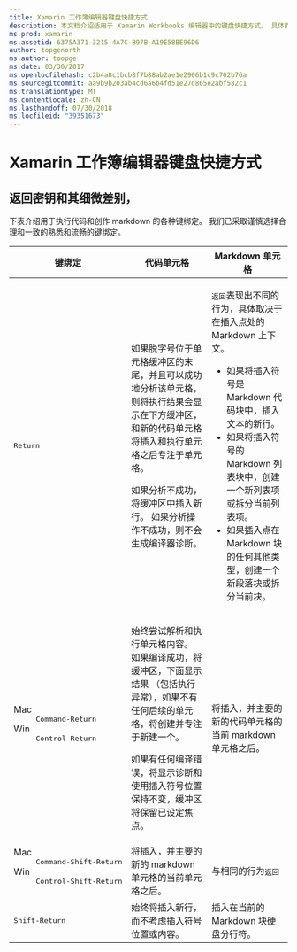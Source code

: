 ```yaml
---
title: Xamarin 工作簿编辑器键盘快捷方式
description: 本文档介绍适用于 Xamarin Workbooks 编辑器中的键盘快捷方式。 具体而言，它会返回密钥可用的各种方式查看。
ms.prod: xamarin
ms.assetid: 6375A371-3215-4A7C-B97B-A19E58BE96D6
author: topgenorth
ms.author: toopge
ms.date: 03/30/2017
ms.openlocfilehash: c2b4a8c1bcb8f7b88ab2ae1e2906b1c9c702b76a
ms.sourcegitcommit: aa9b9b203ab4cd6a6b4fd51e27d865e2abf582c1
ms.translationtype: MT
ms.contentlocale: zh-CN
ms.lasthandoff: 07/30/2018
ms.locfileid: "39351673"
---
```

# <a name="xamarin-workbooks-editor-keyboard-shortcuts"></a>Xamarin 工作簿编辑器键盘快捷方式

## <a name="the-return-key-and-its-nuances"></a>返回密钥和其细微差别，

下表介绍用于执行代码和创作 markdown 的各种键绑定。 我们已采取谨慎选择合理和一致的熟悉和流畅的键绑定。

|键绑定|代码单元格|Markdown 单元格|
|--- |--- |--- |
|<kbd>Return</kbd>|<p>如果脱字号位于单元格缓冲区的末尾，并且可以成功地分析该单元格，则将执行结果会显示在下方缓冲区，和新的代码单元格将插入和执行单元格之后专注于单元格。</p><p>如果分析不成功，将缓冲区中插入新行。 如果分析操作不成功，则不会生成编译器诊断。</p>|<p><kbd>返回</kbd>表现出不同的行为，具体取决于在插入点处的 Markdown 上下文。</p><ul><li>如果将插入符号是 Markdown 代码块中，插入文本的新行。</li><li>如果将插入符号的 Markdown 列表块中，创建一个新列表项或拆分当前列表项。</li><li>如果插入点在 Markdown 块的任何其他类型，创建一个新段落块或拆分当前块。</li></ul>|
|<dl><dt>Mac</dt><dd><kbd>Command‑Return</kbd></dd><dt>Win</dt><dd><kbd>Control‑Return</kbd></dd></dl>|<p>始终尝试解析和执行单元格内容。 如果编译成功，将缓冲区，下面显示结果 （包括执行异常），如果不有任何后续的单元格，将创建并专注于新建一个。</p><p>如果有任何编译错误，将显示诊断和使用插入符号位置保持不变，缓冲区将保留已设定焦点。</p>|将插入，并主要的新的代码单元格的当前 markdown 单元格之后。|
|<dl><dt>Mac</dt><dd><kbd>Command‑Shift‑Return</kbd><dd><dt>Win</dt><dd><kbd>Control‑Shift‑Return</kbd></dd></dl>|将插入，并主要的新的 markdown 单元格的当前单元格之后。|与相同的行为<kbd>返回</kbd>|
|<kbd>Shift‑Return</kbd>|始终将插入新行，而不考虑插入符号位置或内容。|插入在当前的 Markdown 块硬盘分行符。|
